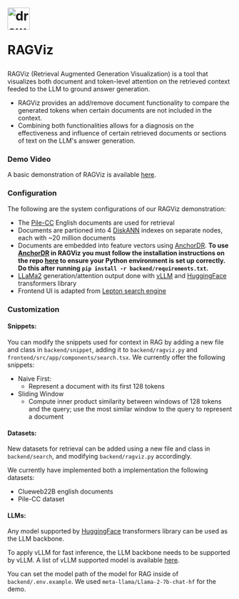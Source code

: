 # <img src="https://boston.lti.cs.cmu.edu/tevinw/ragviz/ui/ragviz-square.png" alt="drawing" width="50" height="50"/> <p>RAGViz</p>

RAGViz (Retrieval Augmented Generation Visualization) is a tool that visualizes both document and token-level attention on the retrieved context feeded to the LLM to ground answer generation.

- RAGViz provides an add/remove document functionality to compare the generated tokens when certain documents are not included in the context.
- Combining both functionalities allows for a diagnosis on the effectiveness and influence of certain retrieved documents or sections of text on the LLM's answer generation.

### Demo Video
A basic demonstration of RAGViz is available [here](https://www.youtube.com/embed/cTAbuTu6ur4?si=-uZ2AyNLx-5p8MZC). 

### Configuration 

The following are the system configurations of our RAGViz demonstration:
- The [Pile-CC](https://github.com/EleutherAI/pile-cc) English documents are used for retrieval
- Documents are partioned into 4 [DiskANN](https://github.com/microsoft/DiskANN/) indexes on separate nodes, each with ~20 million documents
- Documents are embedded into feature vectors using [AnchorDR](https://github.com/yiqingxyq/AnchorDR). **To use [AnchorDR](https://github.com/yiqingxyq/AnchorDR) in RAGViz you must follow the installation instructions on the repo [here](https://github.com/yiqingxyq/AnchorDR) to ensure your Python environment is set up correctly. Do this after running `pip install -r backend/requirements.txt`.**
- [LLaMa2](https://huggingface.co/docs/transformers/v4.34.0/en/model_doc/llama2) generation/attention output done with [vLLM](https://github.com/vllm-project/vllm) and [HuggingFace](https://huggingface.co/) transformers library
- Frontend UI is adapted from [Lepton search engine](https://github.com/leptonai/search_with_lepton)

### Customization

#### Snippets:
You can modify the snippets used for context in RAG by adding a new file and class in `backend/snippet`, adding it to `backend/ragviz.py` and `frontend/src/app/components/search.tsx`. We currently offer the following snippets: 
  - Naive First:
    - Represent a document with its first 128 tokens
  - Sliding Window
    - Compute inner product similarity between windows of 128 tokens and the query; use the most similar window to the query to represent a document 

#### Datasets:
New datasets for retrieval can be added using a new file and class in `backend/search`, and modifying `backend/ragviz.py` accordingly. 

We currently have implemented both a implementation the following datasets: 
  - Clueweb22B english documents 
  - Pile-CC dataset

#### LLMs:
Any model supported by [HuggingFace](https://huggingface.co/) transformers library can be used as the LLM backbone. 

To apply vLLM for fast inference, the LLM backbone needs to be supported by vLLM. A list of vLLM supported model is available [here](https://docs.vllm.ai/en/latest/models/supported_models.html). 

You can set the model path of the model for RAG inside of `backend/.env.example`. We used `meta-llama/Llama-2-7b-chat-hf` for the demo.

